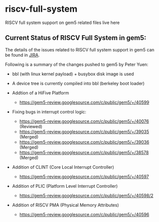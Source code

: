 # riscv-full-system
RISCV full system support on gem5 related files live here


## Current Status of RISCV Full System in gem5:

The details of the issues related to RISCV full system support in gem5 can be found in [JIRA](https://gem5.atlassian.net/browse/GEM5-367).

Following is a summary of the changes pushed to gem5 by Peter Yuen:

- bbl (with linux kernel payload) + busybox disk image is used​

- A device tree is currently compiled into bbl (berkeley boot loader)

- Addtion of a HiFive Platform
  - https://gem5-review.googlesource.com/c/public/gem5/+/40599

- Fixing bugs in interrupt control logic:
  - https://gem5-review.googlesource.com/c/public/gem5/+/40076 (Reviewed)
  - https://gem5-review.googlesource.com/c/public/gem5/+/39035 (Merged)
  - https://gem5-review.googlesource.com/c/public/gem5/+/39036 (Merged)
  - https://gem5-review.googlesource.com/c/public/gem5/+/38578 (Merged)

- Addition of CLINT (Core Local Interrupt Controller)
  - https://gem5-review.googlesource.com/c/public/gem5/+/40597

- Addition of PLIC (Platform Level Interrupt Controller)
  - https://gem5-review.googlesource.com/c/public/gem5/+/40598/2
  
- Addition of RISCV PMA (Physical Memory Attributes)
  - https://gem5-review.googlesource.com/c/public/gem5/+/40596
